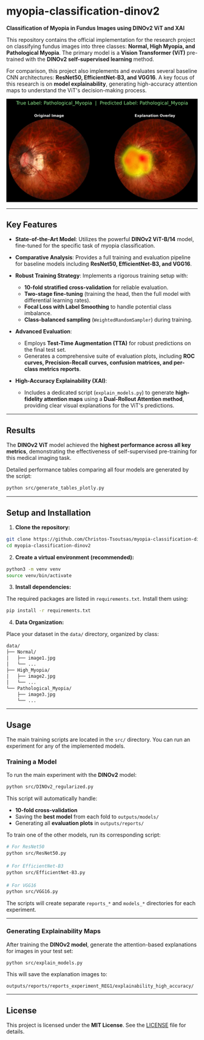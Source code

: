 # myopia-classification-dinov2

**Classification of Myopia in Fundus Images using DINOv2 ViT and XAI**

This repository contains the official implementation for the research project on classifying fundus images into three classes: **Normal, High Myopia, and Pathological Myopia**. The primary model is a **Vision Transformer (ViT)** pre-trained with the **DINOv2 self-supervised learning** method.

For comparison, this project also implements and evaluates several baseline CNN architectures: **ResNet50, EfficientNet-B3, and VGG16**. A key focus of this research is on **model explainability**, generating high-accuracy attention maps to understand the ViT's decision-making process.

![Explainability Example](./assets/final_heatmap_fold_3_img_2155_true_Pathological_Myopia_pred_Pathological_Myopia.png)

---

## Key Features

* **State-of-the-Art Model**: Utilizes the powerful **DINOv2 ViT-B/14** model, fine-tuned for the specific task of myopia classification.
* **Comparative Analysis**: Provides a full training and evaluation pipeline for baseline models including **ResNet50, EfficientNet-B3, and VGG16**.
* **Robust Training Strategy**: Implements a rigorous training setup with:

  * **10-fold stratified cross-validation** for reliable evaluation.
  * **Two-stage fine-tuning** (training the head, then the full model with differential learning rates).
  * **Focal Loss with Label Smoothing** to handle potential class imbalance.
  * **Class-balanced sampling** (`WeightedRandomSampler`) during training.
* **Advanced Evaluation**:

  * Employs **Test-Time Augmentation (TTA)** for robust predictions on the final test set.
  * Generates a comprehensive suite of evaluation plots, including **ROC curves, Precision-Recall curves, confusion matrices, and per-class metrics reports**.
* **High-Accuracy Explainability (XAI)**:

  * Includes a dedicated script (`explain_models.py`) to generate **high-fidelity attention maps** using a **Dual-Rollout Attention method**, providing clear visual explanations for the ViT's predictions.

---

## Results

The **DINOv2 ViT** model achieved the **highest performance across all key metrics**, demonstrating the effectiveness of self-supervised pre-training for this medical imaging task.

Detailed performance tables comparing all four models are generated by the script:

```bash
python src/generate_tables_plotly.py
```

<!-- You can add an image of your results table here -->

---

## Setup and Installation

1. **Clone the repository:**

```bash
git clone https://github.com/Christos-Tsoutsas/myopia-classification-dinov2.git
cd myopia-classification-dinov2
```

2. **Create a virtual environment (recommended):**

```bash
python3 -m venv venv
source venv/bin/activate
```

3. **Install dependencies:**

The required packages are listed in `requirements.txt`. Install them using:

```bash
pip install -r requirements.txt
```

4. **Data Organization:**

Place your dataset in the `data/` directory, organized by class:

```
data/
├── Normal/
│   ├── image1.jpg
│   └── ...
├── High_Myopia/
│   ├── image2.jpg
│   └── ...
└── Pathological_Myopia/
    ├── image3.jpg
    └── ...
```

---

## Usage

The main training scripts are located in the `src/` directory. You can run an experiment for any of the implemented models.

### Training a Model

To run the main experiment with the **DINOv2** model:

```bash
python src/DINOv2_regularized.py
```

This script will automatically handle:

* **10-fold cross-validation**
* Saving the **best model** from each fold to `outputs/models/`
* Generating all **evaluation plots** in `outputs/reports/`

To train one of the other models, run its corresponding script:

```bash
# For ResNet50
python src/ResNet50.py

# For EfficientNet-B3
python src/EfficientNet-B3.py

# For VGG16
python src/VGG16.py
```

The scripts will create separate `reports_*` and `models_*` directories for each experiment.

---

### Generating Explainability Maps

After training the **DINOv2 model**, generate the attention-based explanations for images in your test set:

```bash
python src/explain_models.py
```

This will save the explanation images to:

```
outputs/reports/reports_experiment_REG1/explainability_high_accuracy/
```

---

## License

This project is licensed under the **MIT License**. See the [LICENSE](LICENSE) file for details.
